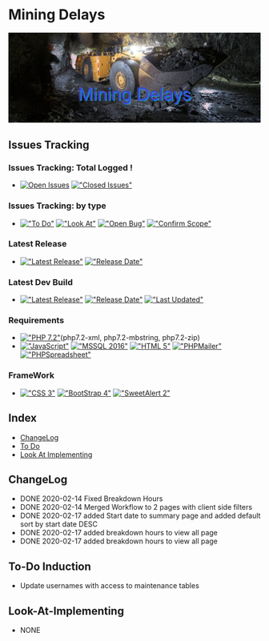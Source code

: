 # Mining Delays
<img src="https://github.com/HermanRas/MiningDelays/blob/master/img/Logo.jpg" alt="#PetraLogo">

## Issues Tracking
### Issues Tracking: Total Logged !
 - [![Open Issues](https://img.shields.io/github/issues/HermanRas/MiningDelays.svg)](https://github.com/HermanRas/MiningDelays/issues)
[!["Closed Issues"](https://img.shields.io/github/issues-closed/HermanRas/MiningDelays.svg?style=flat-square)](https://github.com/HermanRas/MiningDelays/issues)
### Issues Tracking: by type
 - [!["To Do"](https://img.shields.io/github/issues/HermanRas/MiningDelays/help%20wanted.svg)](https://github.com/HermanRas/MiningDelays/labels/help%20wanted)
[!["Look At"](https://img.shields.io/github/issues/HermanRas/MiningDelays/enhancement.svg)](https://github.com/HermanRas/MiningDelays/labels/enhancement)
[!["Open Bug"](https://img.shields.io/github/issues/HermanRas/MiningDelays/bug.svg)](https://github.com/HermanRas/MiningDelays/labels/bug)
[!["Confirm Scope"](https://img.shields.io/github/issues/HermanRas/MiningDelays/question.svg)](https://github.com/HermanRas/MiningDelays/labels/question)

### Latest Release
 - [!["Latest Release"](https://img.shields.io/github/release/HermanRas/MiningDelays.svg)](https://github.com/HermanRas/MiningDelays/releases)
[!["Release Date"](https://img.shields.io/github/release-date/HermanRas/MiningDelays.svg)](https://github.com/HermanRas/MiningDelays/releases)

### Latest Dev Build
 - [!["Latest Release"](https://img.shields.io/github/release-pre/HermanRas/MiningDelays.svg)](https://github.com/HermanRas/MiningDelays/releases)
[!["Release Date"](https://img.shields.io/github/release-date-pre/HermanRas/MiningDelays.svg)](https://github.com/HermanRas/MiningDelays/releases)
[!["Last Updated"](https://img.shields.io/github/last-commit/HermanRas/MiningDelays.svg)](https://github.com/HermanRas/MiningDelays/releases)

### Requirements
 - [!["PHP 7.2"](https://img.shields.io/badge/PHP-7.2%5E-blue.svg)](https://www.php.net/)(php7.2-xml, php7.2-mbstring, php7.2-zip)
 - [!["JavaScript"](https://img.shields.io/badge/JavaScript-1.8%5E-blue.svg)](https://developer.mozilla.org/en-US/docs/Web/JavaScript)
[!["MSSQL 2016"](https://img.shields.io/badge/MSSQL-2016%5E-blue.svg)](https://www.microsoft.com/en-us/sql-server/sql-server-downloads)
[!["HTML 5"](https://img.shields.io/badge/HTML-5-blue.svg)](https://html5test.com/results/desktop.html)
[!["PHPMailer"](https://img.shields.io/badge/PHPMailer-6.0%5E-blue.svg)](https://github.com/PHPMailer/PHPMailer)
[!["PHPSpreadsheet"](https://img.shields.io/badge/PHPSpreadsheet-5.6%5E-blue.svg)](https://phpspreadsheet.readthedocs.io/en/latest/)


### FrameWork 
 - [!["CSS 3"](https://img.shields.io/badge/CSS-3-blue.svg)](http://www.css3.info/)
[!["BootStrap 4"](https://img.shields.io/badge/BootStrap-4-blue.svg)](https://getbootstrap.com/docs/4.0/getting-started/introduction/)
[!["SweetAlert 2"](https://img.shields.io/badge/SweetAlert-2-blue.svg)](https://sweetalert2.github.io/#download)

## Index
- [ChangeLog](#changelog)
- [To Do](#to-do)
- [Look At Implementing](#look-at-implementing)


## ChangeLog
- DONE 2020-02-14 Fixed Breakdown Hours
- DONE 2020-02-14 Merged Workflow to 2 pages with client side filters
- DONE 2020-02-17 added Start date to summary page and added default sort by start date DESC
- DONE 2020-02-17 added breakdown hours to view all page
- DONE 2020-02-17 added breakdown hours to view all page

## To-Do Induction
- Update usernames with access to maintenance tables

## Look-At-Implementing
- NONE
